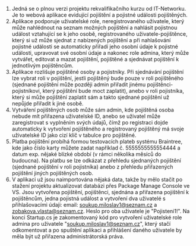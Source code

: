 1. Jedná se o plnou verzi projektu rekvalifikačního kurzu od IT-Networku. Je to webová aplikace evidující pojištění a pojistné události pojištěných.
2. Aplikace podporuje uživatelské role, neregistrovaného uživatele, který může nahlédnout na seznam možných pojištění a nahlásit pojistnou událost vztahující se k jeho osobě, registrovaného uživatele-pojištěnce, který si už může sjednat z nabízených pojištění a při nahlašování pojistné události se automaticky přiřadí jeho osobní údaje k pojistné události, upravovat své osobní údaje a nakonec role admina, který může vytvářet, editovat a mazat pojištění, pojištěné a sjednávat pojištění k jednotlivým pojištěncům. 
3. Aplikace rozlišuje pojištěné osoby a pojistníky. Při sjednávání pojištění lze vybrat roli v pojištění, jestli pojištěný bude pouze v roli pojištěného (sjednané pojištění může později admin přiřadit jinému pojištěnci-pojistníkovi, který pojištění bude moct zaplatit), anebo v roli pojistníka, který si může pojištění zaplatit sám a takto sjednané pojištění už nepůjde přiřadit k jiné osobě.
4. Vytváření pojištěných osob může sám admin, kde pojištěná osoba nebude mít přiřazena uživatelské ID, anebo se uživatel může zaregistrovat s vyplněním svých údajů, čímž po registraci dojde automaticky k vytvoření pojištěného a registrovaný pojištěný má svoje uživatelské ID jako cizí klíč v tabulce pro pojištěné.
5. Platba pojištění probíhá formou testovacích plateb systému Braintree, kde jako číslo karty můžete zadat například č. 5555555555554444 a datum exp. nějaké blízké období (v rámci několika měsíců do budoucna). Na platbu se lze odkázat z přehledu sjednaných pojištění (sjednané pojištění v roli pojistníka) anebo z přehledu přiřazených pojištění jiných pojištěných osob.
6. V aplikaci už jsou naimportována nějaká data, takže by mělo stačit po stažení projektu aktualizovat databázi přes Package Manage Console ve VS. Jsou vytvořena pojištění, pojištěnci, sjednána a přiřazena pojištění k pojištěncům, jedna pojistná událost a vytvoření dva uživatelé s přihlašovacími údaji: email: soukup.miloslav1@seznam.cz a zobakova.vlasta@seznam.cz. Heslo pro oba uživatele je "Pojisteni1!". Na konci Startup.cs je zakomentovaný kód pro vytvoření uživatelské role admina pro uživatele "soukup.miloslav1@seznam.cz", který stačí odkomentovat a po spuštění aplikaci a přihlášení daného uživatele by měla být už přiřazena administrátorská práva.
